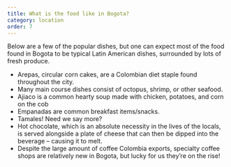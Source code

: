 ```yaml
---
title: What is the food like in Bogota?
category: location
order: 7
---
```


Below are a few of the popular dishes, but one can expect most of the food found in Bogota to be typical Latin American dishes, surrounded by lots of fresh produce.

- Arepas, circular corn cakes, are a Colombian diet staple found throughout the city.
- Many main course dishes consist of octopus, shrimp, or other seafood.
- Ajiaco is a common hearty soup made with chicken, potatoes, and corn on the cob
- Empanadas are common breakfast items/snacks.
- Tamales! Need we say more?
- Hot chocolate, which is an absolute necessity in the lives of the locals, is served alongside a plate of cheese that can then be dipped into the beverage – causing it to melt.
- Despite the large amount of coffee Colombia exports, specialty coffee shops are relatively new in Bogota, but lucky for us they’re on the rise!
